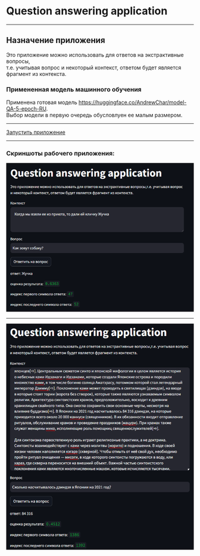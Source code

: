 # Question answering application
---
## Назначение приложения
Это приложение можно использовать для ответов на экстрактивные вопросы,\
т.е. учитывая вопрос и некоторый контекст, ответом будет является фрагмент из контекста.
### Примененная модель машинного обучения
Применена готовая модель https://huggingface.co/AndrewChar/model-QA-5-epoch-RU. \
Выбор модели в первую очередь обусловлуен ее малым размером.

---
[Запустить приложение](https://questionanswerer.streamlit.app)

---
### Скриншоты рабочего приложения:
![скриншот работы приложения](img/image.png)

---
![еще один скриншот работы приложения](img/image-1.png)